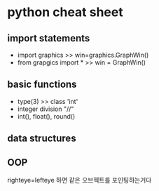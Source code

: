 # python cheat sheet

## import statements
* import graphics >> win=graphics.GraphWin()
* from grapgics import * >> win = GraphWin()


## basic functions
* type(3) >> class 'int'
* integer division "//"
* int(), float(), round()

## data structures


## OOP
righteye=lefteye 하면 같은 오브젝트를 포인팅하는거다
